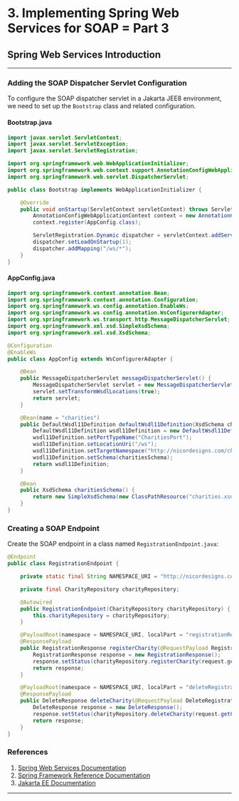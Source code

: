 # 3. Implementing Spring Web Services for SOAP = Part 3

## Spring Web Services Introduction

---

### Adding the SOAP Dispatcher Servlet Configuration

To configure the SOAP dispatcher servlet in a Jakarta JEE8 environment, we need to set up the `Bootstrap` class and related configuration.

#### Bootstrap.java

```java
import javax.servlet.ServletContext;
import javax.servlet.ServletException;
import javax.servlet.ServletRegistration;

import org.springframework.web.WebApplicationInitializer;
import org.springframework.web.context.support.AnnotationConfigWebApplicationContext;
import org.springframework.web.servlet.DispatcherServlet;

public class Bootstrap implements WebApplicationInitializer {

    @Override
    public void onStartup(ServletContext servletContext) throws ServletException {
        AnnotationConfigWebApplicationContext context = new AnnotationConfigWebApplicationContext();
        context.register(AppConfig.class);

        ServletRegistration.Dynamic dispatcher = servletContext.addServlet("dispatcher", new DispatcherServlet(context));
        dispatcher.setLoadOnStartup(1);
        dispatcher.addMapping("/ws/*");
    }
}
```

#### AppConfig.java

```java
import org.springframework.context.annotation.Bean;
import org.springframework.context.annotation.Configuration;
import org.springframework.ws.config.annotation.EnableWs;
import org.springframework.ws.config.annotation.WsConfigurerAdapter;
import org.springframework.ws.transport.http.MessageDispatcherServlet;
import org.springframework.xml.xsd.SimpleXsdSchema;
import org.springframework.xml.xsd.XsdSchema;

@Configuration
@EnableWs
public class AppConfig extends WsConfigurerAdapter {

    @Bean
    public MessageDispatcherServlet messageDispatcherServlet() {
        MessageDispatcherServlet servlet = new MessageDispatcherServlet();
        servlet.setTransformWsdlLocations(true);
        return servlet;
    }

    @Bean(name = "charities")
    public DefaultWsdl11Definition defaultWsdl11Definition(XsdSchema charitiesSchema) {
        DefaultWsdl11Definition wsdl11Definition = new DefaultWsdl11Definition();
        wsdl11Definition.setPortTypeName("CharitiesPort");
        wsdl11Definition.setLocationUri("/ws");
        wsdl11Definition.setTargetNamespace("http://nicordesigns.com/charities");
        wsdl11Definition.setSchema(charitiesSchema);
        return wsdl11Definition;
    }

    @Bean
    public XsdSchema charitiesSchema() {
        return new SimpleXsdSchema(new ClassPathResource("charities.xsd"));
    }
}
```

### Creating a SOAP Endpoint

Create the SOAP endpoint in a class named `RegistrationEndpoint.java`:

```java
@Endpoint
public class RegistrationEndpoint {

    private static final String NAMESPACE_URI = "http://nicordesigns.com/charities";

    private final CharityRepository charityRepository;

    @Autowired
    public RegistrationEndpoint(CharityRepository charityRepository) {
        this.charityRepository = charityRepository;
    }

    @PayloadRoot(namespace = NAMESPACE_URI, localPart = "registrationRequest")
    @ResponsePayload
    public RegistrationResponse registerCharity(@RequestPayload RegistrationRequest request) {
        RegistrationResponse response = new RegistrationResponse();
        response.setStatus(charityRepository.registerCharity(request.getCharityRegistration()));
        return response;
    }

    @PayloadRoot(namespace = NAMESPACE_URI, localPart = "deleteRegistration")
    @ResponsePayload
    public DeleteResponse deleteCharity(@RequestPayload DeleteRegistration request) {
        DeleteResponse response = new DeleteResponse();
        response.setStatus(charityRepository.deleteCharity(request.getCharityId()));
        return response;
    }
}
```

### References

1. [Spring Web Services Documentation](https://docs.spring.io/spring-ws/docs/current/reference/)
2. [Spring Framework Reference Documentation](https://docs.spring.io/spring-framework/docs/current/reference/html/web.html)
3. [Jakarta EE Documentation](https://jakarta.ee/specifications/)

---
